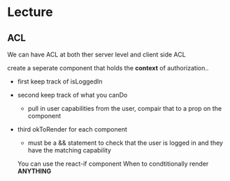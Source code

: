 # Lecture

## ACL

We can have ACL at both ther server level and client side ACL

create a seperate component that holds the **context** of authorization..

- first keep track of isLoggedIn
- second keep track of what you canDo
  - pull in user capabilities from the user, compair that to a prop on the component
- third okToRender for each component
  - must be a && statement to check that the user is logged in and they have the matching capability

  You can use the react-if component When to condtitionally render **ANYTHING**
  